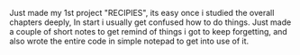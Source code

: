 Just made my 1st project "RECIPIES", its easy once i studied the overall chapters deeply, In start i usually get confused how to do things. Just made a couple of short notes to get remind of things i got to keep forgetting, and also wrote the entire code in simple notepad to get into use of it.